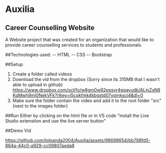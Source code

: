 # Auxilia
## Career Counselling Website
A Website project that was created for an organization that would like to provide career counselling services to students and professionals.

##Technologies used:
-- HTML
-- CSS
-- Bootstrap

##Setup
1. Create a folder called videos
2. Download the vid from the dropbox (Sorry since its 315MB that I wasn't able to upload in github)
   https://www.dropbox.com/scl/fo/w8gm0w92ppsyr4ggayudb/ALjnZsN9KqMwh9ml0NekVFk?rlkey=l5cqkfmk4kbgstd07yqmkscj4&dl=0
3. Make sure the folder contain the video and add it to the root folder "src" {next to the images folder}

##Run
Either by clicking on the html file or in VS code "install the Live Studio extenstion and use the live server button"

##Demo Vid

https://github.com/lolpanda2004/Auxilia/assets/98698654/bb788fd5-864a-44c0-a929-cc09807aeda8

